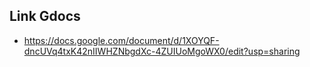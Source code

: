 ## Link Gdocs ##
- https://docs.google.com/document/d/1XOYQF-dncUVq4txK42nIIWHZNbgdXc-4ZUIUoMgoWX0/edit?usp=sharing